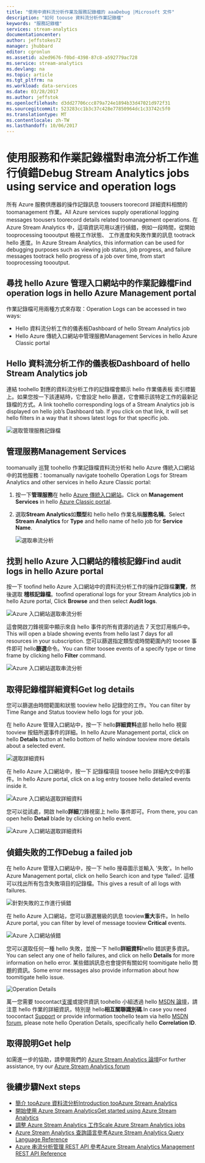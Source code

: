 ```yaml
---
title: "使用中資料流分析作業及服務記錄檔的 aaaDebug |Microsoft 文件"
description: "如何 toouse 資料流分析作業記錄檔"
keywords: "服務記錄檔"
services: stream-analytics
documentationcenter: 
author: jeffstokes72
manager: jhubbard
editor: cgronlun
ms.assetid: a2ed9676-f0bd-4398-87c8-a592779ac728
ms.service: stream-analytics
ms.devlang: na
ms.topic: article
ms.tgt_pltfrm: na
ms.workload: data-services
ms.date: 03/28/2017
ms.author: jeffstok
ms.openlocfilehash: d3dd27706ccc879a724e1894b33d47021d972f31
ms.sourcegitcommit: 523283cc1b3c37c428e77850964dc1c33742c5f0
ms.translationtype: MT
ms.contentlocale: zh-TW
ms.lasthandoff: 10/06/2017
---
```

# <a name="debug-stream-analytics-jobs-using-service-and-operation-logs"></a><span data-ttu-id="fff91-104">使用服務和作業記錄檔對串流分析工作進行偵錯</span><span class="sxs-lookup"><span data-stu-id="fff91-104">Debug Stream Analytics jobs using service and operation logs</span></span>
<span data-ttu-id="fff91-105">所有 Azure 服務供應器的操作記錄訊息 toousers toorecord 詳細資料相關的 toomanagement 作業。</span><span class="sxs-lookup"><span data-stu-id="fff91-105">All Azure services supply operational logging messages toousers toorecord details related toomanagement operations.</span></span> <span data-ttu-id="fff91-106">在 Azure Stream Analytics 中，這項資訊可用以進行偵錯，例如一段時間，從開始 tooprocessing toooutput 檢視工作狀態、 工作進度和失敗作業的訊息 tootrack hello 進度。</span><span class="sxs-lookup"><span data-stu-id="fff91-106">In Azure Stream Analytics, this information can be used for debugging purposes such as viewing job status, job progress, and failure messages tootrack hello progress of a job over time, from start tooprocessing toooutput.</span></span>

## <a name="find-operation-logs-in-hello-azure-management-portal"></a><span data-ttu-id="fff91-107">尋找 hello Azure 管理入口網站中的作業記錄檔</span><span class="sxs-lookup"><span data-stu-id="fff91-107">Find operation logs in hello Azure Management portal</span></span>
<span data-ttu-id="fff91-108">作業記錄檔可用兩種方式來存取：</span><span class="sxs-lookup"><span data-stu-id="fff91-108">Operation Logs can be accessed in two ways:</span></span>  

* <span data-ttu-id="fff91-109">Hello 資料流分析工作的儀表板</span><span class="sxs-lookup"><span data-stu-id="fff91-109">Dashboard of hello Stream Analytics job</span></span>  
* <span data-ttu-id="fff91-110">Hello Azure 傳統入口網站中管理服務</span><span class="sxs-lookup"><span data-stu-id="fff91-110">Management Services in hello Azure Classic portal</span></span>  

## <a name="dashboard-of-hello-stream-analytics-job"></a><span data-ttu-id="fff91-111">Hello 資料流分析工作的儀表板</span><span class="sxs-lookup"><span data-stu-id="fff91-111">Dashboard of hello Stream Analytics job</span></span>
<span data-ttu-id="fff91-112">連結 toohello 對應的資料流分析工作的記錄檔會顯示 hello 作業儀表板 索引標籤上。如果您按一下該連結時，它會設定 hello 篩選，它會顯示該特定工作的最新記錄檔的方式。</span><span class="sxs-lookup"><span data-stu-id="fff91-112">A link toohello corresponding logs of a Stream Analytics job is displayed on hello job’s Dashboard tab. If you click on that link, it will set hello filters in a way that it shows latest logs for that specific job.</span></span>

  ![選取管理服務記錄檔](./media/stream-analytics-operation-logs/01-stream-analytics-operation-logs.png)  

## <a name="management-services"></a><span data-ttu-id="fff91-114">管理服務</span><span class="sxs-lookup"><span data-stu-id="fff91-114">Management Services</span></span>
<span data-ttu-id="fff91-115">toomanually 巡覽 toohello 作業記錄檔資料流分析和 hello Azure 傳統入口網站中的其他服務：</span><span class="sxs-lookup"><span data-stu-id="fff91-115">toomanually navigate toohello Operation Logs for Stream Analytics and other services in hello Azure Classic portal:</span></span>

1. <span data-ttu-id="fff91-116">按一下**管理服務**在 hello [Azure 傳統入口網站](https://manage.windowsazure.com)。</span><span class="sxs-lookup"><span data-stu-id="fff91-116">Click on **Management Services** in hello [Azure Classic portal](https://manage.windowsazure.com).</span></span>
2. <span data-ttu-id="fff91-117">選取**Stream Analytics**如**類型**和 hello hello 作業名稱**服務名稱**。</span><span class="sxs-lookup"><span data-stu-id="fff91-117">Select **Stream Analytics** for **Type** and hello name of hello job for **Service Name**.</span></span>  
   
   ![選取串流分析](./media/stream-analytics-operation-logs/02-stream-analytics-operation-logs.png)  

## <a name="find-audit-logs-in-hello-azure-portal"></a><span data-ttu-id="fff91-119">找到 hello Azure 入口網站的稽核記錄</span><span class="sxs-lookup"><span data-stu-id="fff91-119">Find audit logs in hello Azure portal</span></span>
<span data-ttu-id="fff91-120">按一下 toofind hello Azure 入口網站中的資料流分析工作的操作記錄檔**瀏覽**，然後選取 **稽核記錄檔**。</span><span class="sxs-lookup"><span data-stu-id="fff91-120">toofind operational logs for your Stream Analytics job in hello Azure portal, Click **Browse** and then select **Audit logs**.</span></span>

  ![Azure 入口網站選取串流分析](./media/stream-analytics-operation-logs/06-stream-analytics-operation-logs.png)  

<span data-ttu-id="fff91-122">這會開啟刀鋒視窗中顯示來自 hello 事件的所有資源的過去 7 天您訂用帳戶中。</span><span class="sxs-lookup"><span data-stu-id="fff91-122">This will open a blade showing events from hello last 7 days for all resources in your subscription.</span></span>  <span data-ttu-id="fff91-123">您可以篩選指定類型或時間範圍內的 toosee 事件即可 hello**篩選**命令。</span><span class="sxs-lookup"><span data-stu-id="fff91-123">You can filter toosee events of a specify type or time frame by clicking hello **Filter** command.</span></span>

  ![Azure 入口網站選取串流分析](./media/stream-analytics-operation-logs/07-stream-analytics-operation-logs.png)  

## <a name="get-log-details"></a><span data-ttu-id="fff91-125">取得記錄檔詳細資料</span><span class="sxs-lookup"><span data-stu-id="fff91-125">Get log details</span></span>
<span data-ttu-id="fff91-126">您可以篩選由時間範圍和狀態 tooview hello 記錄您的工作。</span><span class="sxs-lookup"><span data-stu-id="fff91-126">You can filter by Time Range and Status tooview hello logs for your job.</span></span>

<span data-ttu-id="fff91-127">在 hello Azure 管理入口網站中，按一下 hello**詳細資料**底部 hello hello 視窗 tooview 按鈕所選事件的詳細。</span><span class="sxs-lookup"><span data-stu-id="fff91-127">In hello Azure Management portal, click on hello **Details** button at hello bottom of hello window tooview more details about a selected event.</span></span> 

  ![選取詳細資料](./media/stream-analytics-operation-logs/03-stream-analytics-operation-logs.png)  

<span data-ttu-id="fff91-129">在 hello Azure 入口網站中，按一下 記錄檔項目 toosee hello 詳細內文中的事件。</span><span class="sxs-lookup"><span data-stu-id="fff91-129">In hello Azure portal, click on a log entry toosee hello detailed events inside it.</span></span>

  ![Azure 入口網站選取詳細資料](./media/stream-analytics-operation-logs/08-stream-analytics-operation-logs.png)  

<span data-ttu-id="fff91-131">您可以從該處，開啟 hello**詳細**刀鋒視窗上 hello 事件即可。</span><span class="sxs-lookup"><span data-stu-id="fff91-131">From there, you can open hello **Detail** blade by clicking on hello event.</span></span>

  ![Azure 入口網站選取詳細資料](./media/stream-analytics-operation-logs/09-stream-analytics-operation-logs.png)  

## <a name="debug-a-failed-job"></a><span data-ttu-id="fff91-133">偵錯失敗的工作</span><span class="sxs-lookup"><span data-stu-id="fff91-133">Debug a failed job</span></span>
<span data-ttu-id="fff91-134">在 hello Azure 管理入口網站中，按一下 hello 搜尋圖示並輸入 '失敗'。</span><span class="sxs-lookup"><span data-stu-id="fff91-134">In hello Azure Management portal, click on hello Search icon and type ‘failed’.</span></span> <span data-ttu-id="fff91-135">這樣可以找出所有包含失敗項目的記錄檔。</span><span class="sxs-lookup"><span data-stu-id="fff91-135">This gives a result of all logs with failures.</span></span> 

  ![針對失敗的工作進行偵錯](./media/stream-analytics-operation-logs/04-stream-analytics-operation-logs.png)  

<span data-ttu-id="fff91-137">在 hello Azure 入口網站，您可以篩選層級的訊息 tooview**重大**事件。</span><span class="sxs-lookup"><span data-stu-id="fff91-137">In hello Azure portal, you can filter by level of message tooview **Critical** events.</span></span>

  ![Azure 入口網站偵錯](./media/stream-analytics-operation-logs/10-stream-analytics-operation-logs.png)  

<span data-ttu-id="fff91-139">您可以選取任何一種 hello 失敗，並按一下 hello**詳細資料**hello 錯誤更多資訊。</span><span class="sxs-lookup"><span data-stu-id="fff91-139">You can select any one of hello failures, and click on hello **Details** for more information on hello error.</span></span>  <span data-ttu-id="fff91-140">某些錯誤訊息也會提供有關如何 toomitigate hello 問題的資訊。</span><span class="sxs-lookup"><span data-stu-id="fff91-140">Some error messages also provide information about how toomitigate hello issue.</span></span> 

  ![Operation Details](./media/stream-analytics-operation-logs/05-stream-analytics-operation-logs.png)  

<span data-ttu-id="fff91-142">萬一您需要 toocontact[支援](https://azure.microsoft.com/support/options/)或提供資訊 toohello 小組透過 hello [MSDN 論壇](https://social.msdn.microsoft.com/Forums/en-US/home?forum=AzureStreamAnalytics)，請注意 hello 作業的詳細資訊，特別是 hello**相互關聯識別碼**.</span><span class="sxs-lookup"><span data-stu-id="fff91-142">In case you need toocontact [Support](https://azure.microsoft.com/support/options/) or provide information toohello team via hello [MSDN forum](https://social.msdn.microsoft.com/Forums/en-US/home?forum=AzureStreamAnalytics), please note hello Operation Details, specifically hello **Correlation ID**.</span></span> 

## <a name="get-help"></a><span data-ttu-id="fff91-143">取得說明</span><span class="sxs-lookup"><span data-stu-id="fff91-143">Get help</span></span>
<span data-ttu-id="fff91-144">如需進一步的協助，請參閱我們的 [Azure Stream Analytics 論壇](https://social.msdn.microsoft.com/Forums/en-US/home?forum=AzureStreamAnalytics)</span><span class="sxs-lookup"><span data-stu-id="fff91-144">For further assistance, try our [Azure Stream Analytics forum](https://social.msdn.microsoft.com/Forums/en-US/home?forum=AzureStreamAnalytics)</span></span>

## <a name="next-steps"></a><span data-ttu-id="fff91-145">後續步驟</span><span class="sxs-lookup"><span data-stu-id="fff91-145">Next steps</span></span>
* [<span data-ttu-id="fff91-146">簡介 tooAzure 資料流分析</span><span class="sxs-lookup"><span data-stu-id="fff91-146">Introduction tooAzure Stream Analytics</span></span>](stream-analytics-introduction.md)
* [<span data-ttu-id="fff91-147">開始使用 Azure Stream Analytics</span><span class="sxs-lookup"><span data-stu-id="fff91-147">Get started using Azure Stream Analytics</span></span>](stream-analytics-real-time-fraud-detection.md)
* [<span data-ttu-id="fff91-148">調整 Azure Stream Analytics 工作</span><span class="sxs-lookup"><span data-stu-id="fff91-148">Scale Azure Stream Analytics jobs</span></span>](stream-analytics-scale-jobs.md)
* [<span data-ttu-id="fff91-149">Azure Stream Analytics 查詢語言參考</span><span class="sxs-lookup"><span data-stu-id="fff91-149">Azure Stream Analytics Query Language Reference</span></span>](https://msdn.microsoft.com/library/azure/dn834998.aspx)
* [<span data-ttu-id="fff91-150">Azure 串流分析管理 REST API 參考</span><span class="sxs-lookup"><span data-stu-id="fff91-150">Azure Stream Analytics Management REST API Reference</span></span>](https://msdn.microsoft.com/library/azure/dn835031.aspx)

